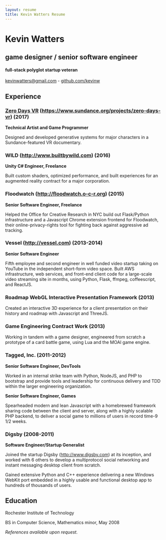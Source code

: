 ```yaml
---
layout: resume
title: Kevin Watters Resume
---
```


# Kevin Watters

## game designer / senior software engineer

#### full-stack polyglot startup veteran

[kevinwatters@gmail.com](mailto:kevinwatters@gmail.com) - [github.com/kevinw](http://github.com/kevinw)

## Experience

### [Zero Days VR](https://www.sundance.org/projects/zero-days-vr) (https://www.sundance.org/projects/zero-days-vr) (2017)

__Technical Artist and Game Programmer__

Designed and developed generative systems for major characters in a Sundance-featured VR documentary.

### WILD (http://www.builtbywild.com) (2016)

__Unity C# Engineer, Freelance__

Built custom shaders, optimized performance, and built experiences for an augmented reality contract for a major corporation.

### Floodwatch (http://floodwatch.o-c-r.org) (2015)

__Senior Software Engineer, Freelance__

Helped the Office for Creative Research in NYC build out Flask/Python infrastructure and a Javascript Chrome extension frontend for Floodwatch, their online-privacy-rights tool for fighting back against aggressive ad tracking.

### Vessel (http://vessel.com) (2013-2014)

__Senior Software Engineer__

Fifth employee and second engineer in well funded video startup taking on YouTube in the independent short-form video space. Built AWS infrastructure, web services, and front-end client code for a large-scale video streaming site in months, using Python, Flask, ffmpeg, coffeescript, and ReactJS.

### Roadmap WebGL Interactive Presentation Framework (2013)

Created an interactive 3D experience for a client presentation on their history and roadmap with Javascript and ThreeJS.

### Game Engineering Contract Work (2013)

Working in tandem with a game designer, engineered from scratch a prototype of a card battle game, using Lua and the MOAI game engine.

### Tagged, Inc.  (2011-2012)

__Senior Software Engineer, DevTools__

Worked in an internal strike team with Python, NodeJS, and PHP to bootstrap and provide tools and leadership for continuous delivery and TDD within the larger engineering organization.

__Senior Software Engineer, Games__

Spearheaded modern and lean Javascript with a homebrewed framework sharing code between the client and server, along with a highly scalable PHP backend, to deliver a social game to millions of users in record time-9 1/2 weeks.

### Digsby (2008-2011)

__Software Engineer/Startup Generalist__

Joined the startup Digsby (http://www.digsby.com) at its inception, and worked with 6 others to develop a multiprotocol social networking and instant messaging desktop client from scratch.

Gained extensive Python and C++ experience delivering a new Windows WebKit port embedded in a highly usable and functional desktop app to hundreds of thousands of users.

## Education

Rochester Institute of Technology

BS in Computer Science, Mathematics minor, May 2008

*References available upon request.*
